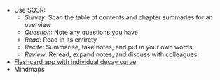 - Use SQ3R:
	- *Survey*: Scan the table of contents and chapter summaries for an overview
	- *Question*: Note any questions you have
	- *Read*: Read in its entirety
	- *Recite*: Summarise, take notes, and put in your own words
	- *Review*: Reread, expand notes, and discuss with colleagues
- [Flashcard app with individual decay curve](http://www.mnemosyne-proj.org/)
- Mindmaps  